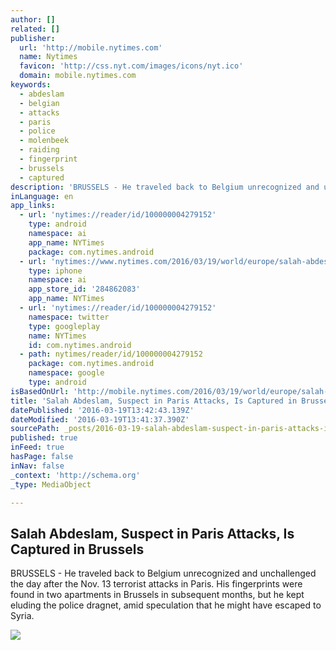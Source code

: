```yaml
---
author: []
related: []
publisher:
  url: 'http://mobile.nytimes.com'
  name: Nytimes
  favicon: 'http://css.nyt.com/images/icons/nyt.ico'
  domain: mobile.nytimes.com
keywords:
  - abdeslam
  - belgian
  - attacks
  - paris
  - police
  - molenbeek
  - raiding
  - fingerprint
  - brussels
  - captured
description: 'BRUSSELS - He traveled back to Belgium unrecognized and unchallenged the day after the Nov. 13 terrorist attacks in Paris. His fingerprints were found in two apartments in Brussels in subsequent months, but he kept eluding the police dragnet, amid speculation that he might have escaped to Syria.'
inLanguage: en
app_links:
  - url: 'nytimes://reader/id/100000004279152'
    type: android
    namespace: ai
    app_name: NYTimes
    package: com.nytimes.android
  - url: 'nytimes://www.nytimes.com/2016/03/19/world/europe/salah-abdeslam-belgium-apartment.html'
    type: iphone
    namespace: ai
    app_store_id: '284862083'
    app_name: NYTimes
  - url: 'nytimes://reader/id/100000004279152'
    namespace: twitter
    type: googleplay
    name: NYTimes
    id: com.nytimes.android
  - path: nytimes/reader/id/100000004279152
    package: com.nytimes.android
    namespace: google
    type: android
isBasedOnUrl: 'http://mobile.nytimes.com/2016/03/19/world/europe/salah-abdeslam-belgium-apartment.html'
title: 'Salah Abdeslam, Suspect in Paris Attacks, Is Captured in Brussels'
datePublished: '2016-03-19T13:42:43.139Z'
dateModified: '2016-03-19T13:41:37.390Z'
sourcePath: _posts/2016-03-19-salah-abdeslam-suspect-in-paris-attacks-is-captured-in-bru.md
published: true
inFeed: true
hasPage: false
inNav: false
_context: 'http://schema.org'
_type: MediaObject

---
```

<article style=""><h1>Salah Abdeslam, Suspect in Paris Attacks, Is Captured in Brussels</h1><p>BRUSSELS - He traveled back to Belgium unrecognized and unchallenged the day after the Nov. 13 terrorist attacks in Paris. His fingerprints were found in two apartments in Brussels in subsequent months, but he kept eluding the police dragnet, amid speculation that he might have escaped to Syria.</p><img src="https://cdn1.nyt.com/images/2016/03/18/multimedia/19brussels-hollande/19brussels-hollande-videoSixteenByNine1050-v2.jpg" /></article>